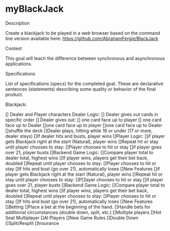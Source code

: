# myBlackJack
Description

Create a blackjack to be played in a web browser based on the command line version available here: https://github.com/AbrahamFergie/BlackJack

Context

This goal will teach the difference between synchronous and asynchronous applications.

Specifications

List of specifications (specs) for the completed goal. These are declarative sentences (statements) describing some quality or behavior of the final product.

Blackjack:

 [] Dealer and Player characters Dealer Logic:
 [] Dealer gives out cards in specific order
 [] Dealer gives out:
 [] one card face up to player
 [] one card face up to Dealer
 []one card face up to player
 []one card face up to Dealer
 []shuffle the deck
 []Dealer plays, hitting while 16 or under (17 or more, dealer stays)
 []If dealer hits and busts, player wins
 []Player Logic:
 []if player gets Blackjack right at the start (Natural), player wins
 []Repeat hit or stay until player chooses to stay:
 []Player chooses to hit or stay
 []if player goes over 21, player busts
 []Backend Game Logic:
 []Compare player total to dealer total, highest wins
 []If player wins, players get their bet back, doubled
 []Repeat until player chooses to stay:
 []Player chooses to hit or stay
 []If hits and bust (go over 21), automatically loses
 []New Features
 []if player gets Blackjack right at the start (Natural), player wins
 []Repeat hit or stay until player chooses to stay:
 []P[]layer chooses to hit or stay
 []if player goes over 21, player busts
 []Backend Game Logic:
 []Compare player total to dealer total, highest wins
 []If player wins, players get their bet back, doubled
 []Repeat until player chooses to stay:
 []Player chooses to hit or stay
 []If hits and bust (go over 21), automatically loses
 []New Features
 []Betting
 []Place a bet at the beginning of the hand.
 []Handle bets for additional circumstances (double down, split, etc.)
 []Multiple players
 []Hot Seat Multiplayer
 []AI Players
 []New Game Rules
 []Double Down
 []Split/Resplit
 []Insurance

